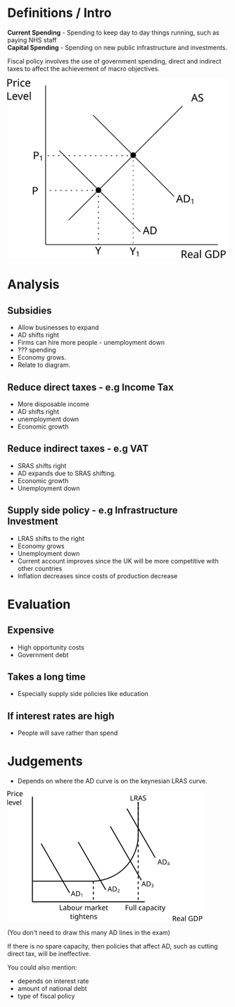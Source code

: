# Definitions / Intro #
**Current Spending** - Spending to keep day to day things running, such as paying NHS staff  
**Capital Spending** - Spending on new public infrastructure and investments.

Fiscal policy involves the use of government spending, direct and indirect taxes to affect the achievement of macro objectives.

![](../macro/policy/diagrams/ad-shift-right.svg#mono-black)

# Analysis #

## Subsidies ##
- Allow businesses to expand
- AD shifts right
- Firms can hire more people - unemployment down
- ??? spending
- Economy grows.
- Relate to diagram.

## Reduce direct taxes - e.g Income Tax ##
- More disposable income
- AD shifts right
- unemployment down
- Economic growth

## Reduce indirect taxes - e.g VAT ##
- SRAS shifts right
- AD expands due to SRAS shifting.
- Economic growth
- Unemployment down

## Supply side policy - e.g Infrastructure Investment ##
- LRAS shifts to the right
- Economy grows
- Unemployment down
- Current account improves since the UK will be more competitive with other countries
- Inflation decreases since costs of production decrease

# Evaluation #

## Expensive ##
- High opportunity costs
- Government debt

## Takes a long time ##
- Especially supply side policies like education

## If interest rates are high ##
- People will save rather than spend

# Judgements #
- Depends on where the AD curve is on the keynesian LRAS curve.

![](../macro/diagrams/keynesian_lras.svg#mono-black)

(You don't need to draw this many AD lines in the exam)

If there is no spare capacity, then policies that affect AD, such as cutting direct tax, will be ineffective.

You could also mention:
- depends on interest rate
- amount of national debt
- type of fiscal policy
